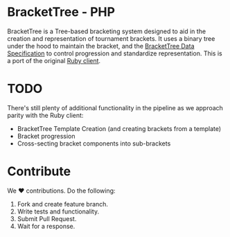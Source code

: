 # BracketTree - PHP

BracketTree is a Tree-based bracketing system designed to aid in the creation and 
representation of tournament brackets.  It uses a binary tree under the hood to
maintain the bracket, and the [BracketTree Data Specification](https://github.com/agoragames/bracket_tree/wiki/BracketTree-Data-Specification)
to control progression and standardize representation.  This is a port of the original
[Ruby client](https://github.com/agoragames/bracket_tree).



# TODO

There's still plenty of additional functionality in the pipeline as we approach parity
with the Ruby client:

* BracketTree Template Creation (and creating brackets from a template)
* Bracket progression
* Cross-secting bracket components into sub-brackets

# Contribute

We :heart: contributions.  Do the following:

1. Fork and create feature branch.
2. Write tests and functionality.
3. Submit Pull Request.
4. Wait for a response.

